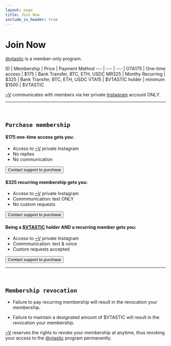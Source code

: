 ```yaml
---
layout: page
title: Join Now
include_in_header: true
---
```


# Join Now 

[@vtastic](../) is a member-only program.

ID | Membership | Price | Payment Method
--- | --- | --- |
OTA175 | One-time access | $175 | Bank Transfer, BTC, ETH, USDC
MR325 | Monthy Recurring | $325 | Bank Transfer, BTC, ETH, USDC
VTA15 | $VTASTIC holder | minimum $1500 | $VTASTIC

[~V](../v) communicates with members via her private [Instagram](https://instagram.com/) account ONLY.

________
<br>

## `Purchase membership`

#### $175 one-time access gets you:
- Access to [~V](../v) private Instagram
- No replies
- No communication

<button class="button-65 button-66" role="button">Contact support to purchase</button>

#### $325 recurring membership gets you:
- Access to [~V](../v) private Instagram
- Commmunication: text ONLY
- No custom requests

<button class="button-65 button-66" role="button">Contact support to purchase</button>

#### Being a [$VTASTIC](../vtastic) holder AND a recurring member gets you:
- Access to [~V](../v) private Instagram
- Commmunication: text & voice
- Custom requests accepted

<button class="button-65 button-66" role="button">Contact support to purchase</button>

________
<br>

## `Membership revocation`

- Failure to pay recurring membership will result in the revocation your membership.

- Failure to maintain a designated amount of $VTASTIC will result in the revocation your membership.

[~V](../v) reserves the rights to revoke your membership at anytime, thus revoking your access to the [@vtastic](https://vantastic.site) program permanently.






